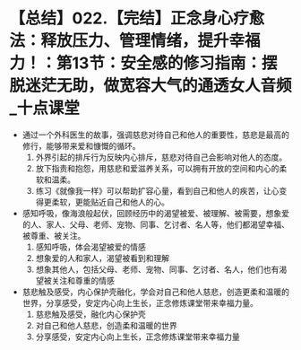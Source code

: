 # 【总结】022.【完结】正念身心疗愈法：释放压力、管理情绪，提升幸福力！：第13节：安全感的修习指南：摆脱迷茫无助，做宽容大气的通透女人音频_十点课堂

-   通过一个外科医生的故事，强调慈悲对待自己和他人的重要性，慈悲是最高的修行，能够带来爱和慷慨的循环。
    1.  外界引起的排斥行为反映内心排斥，慈悲对待自己会影响对他人的态度。
    2.  放下指责和抱怨，用慈悲和爱滋养关系，可以拥有开放的空间和内心的柔软和温柔。
    3.  练习《就像我一样》可以帮助扩容心量，看到自己和他人的疾苦，让心变得更柔软，更能贴近自己和他人的心。
-   感知呼吸，像海浪般起伏，回顾经历中的渴望被爱、被理解、被需要，想象爱的人、家人、父母、老师、宠物、同事、乞讨者、名人等，他们都渴望幸福、被尊重、被关注。
    1.  感知呼吸，体会渴望被爱的情感
    2.  想象爱的人和家人，渴望被看到和理解
    3.  想象其他人，包括父母、老师、宠物、同事、乞讨者、名人，他们也有渴望被关注和尊重的情感
-   慈悲触及感受，内心保护壳融化，学会对自己和他人慈悲，创造更柔和温暖的世界，分享感受，安定内心向上生长，正念修炼课堂带来幸福力量。
    1.  慈悲触及感受，融化内心保护壳
    2.  对自己和他人慈悲，创造柔和温暖的世界
    3.  分享感受，安定内心向上生长，正念修炼课堂带来幸福力量